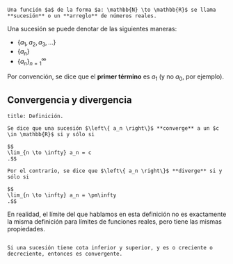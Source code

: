 ```ad-definition

Una función $a$ de la forma $a: \mathbb{N} \to \mathbb{R}$ se llama **sucesión** o un **arreglo** de números reales.

```

Una sucesión se puede denotar de las siguientes maneras:

- $\left\{ a_1, a_2, a_3, \ldots \right\}$
- $\left\{ a_n \right\}$
-  $\left\{ a_n \right\}^{\infty}_{n=1}$

Por convención, se dice que el **primer término** es $a_1$ (y no $a_0$, por ejemplo).

## Convergencia y divergencia

```ad-definition
title: Definición.

Se dice que una sucesión $\left\{ a_n \right\}$ **converge** a un $c \in \mathbb{R}$ si y sólo si

$$
\lim_{n \to \infty} a_n = c
.$$

Por el contrario, se dice que $\left\{ a_n \right\}$ **diverge** si y sólo si

$$
\lim_{n \to \infty} a_n = \pm\infty
.$$
```

En realidad, el límite del que hablamos en esta definición no es exactamente la misma definición para límites de funciones reales, pero tiene las mismas propiedades.

```ad-theorem

Si una sucesión tiene cota inferior y superior, y es o creciente o decreciente, entonces es convergente.

```
